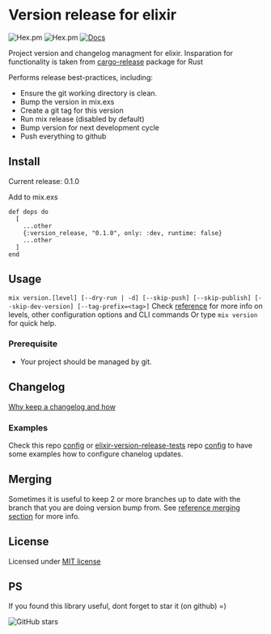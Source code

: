 # Version release for elixir
<!-- ![GitHub release (latest by date)](https://img.shields.io/github/v/release/bulld0zer/elixir-version-release) -->
![Hex.pm](https://img.shields.io/hexpm/v/version_release)
![Hex.pm](https://img.shields.io/hexpm/dt/version_release)
[![Docs](https://img.shields.io/badge/hex-docs-blue)](https://hexdocs.pm/version_release)

  Project version and changelog managment for elixir. Insparation for functionality is taken from [cargo-release](https://github.com/sunng87/cargo-release) package for Rust

  Performs release best-practices, including:

  * Ensure the git working directory is clean.
  * Bump the version in mix.exs
  * Create a git tag for this version
  * Run mix release (disabled by default)
  * Bump version for next development cycle
  * Push everything to github

## Install
Current release: 0.1.0

Add to mix.exs
```
def deps do
  [
    ...other
    {:version_release, "0.1.0", only: :dev, runtime: false}
    ...other
  ]
end
```

## Usage
`mix version.[level] [--dry-run | -d] [--skip-push] [--skip-publish] [--skip-dev-version] [--tag-prefix=<tag>]`
Check [reference](/docs/REFERENCE.md) for more info on levels, other configuration options and CLI commands
Or type `mix version` for quick help.

### Prerequisite
* Your project should be managed by git.

## Changelog
[Why keep a changelog and how](https://keepachangelog.com/en/1.0.0/)

### Examples
Check this repo [config](/config/config.exs) or [elixir-version-release-tests](https://github.com/bulld0zer/elixir-version-release-tests/) repo [config](https://github.com/bulld0zer/elixir-version-release-tests/blob/master/config/config.exs) to have some examples how to configure chanelog updates.

## Merging
Sometimes it is useful to keep 2 or more branches up to date with the branch that you are doing version bump from.
See [reference merging section](/docs/REFERENCE.md#merge) for more info.

## License
Licensed under [MIT license](LICENSE)

## PS
If you found this library useful, dont forget to star it (on github) =)

![GitHub stars](https://img.shields.io/github/stars/bulld0zer/elixir-version-release?style=social)